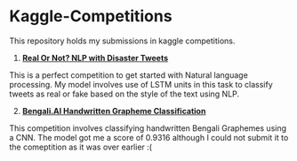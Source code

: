 # Kaggle-Competitions

This repository holds my submissions in kaggle competitions.

1. **[Real Or Not? NLP with Disaster Tweets](https://www.kaggle.com/c/nlp-getting-started)**

This is a perfect competition to get started with Natural language processing. My model involves use of LSTM units in this task to classify tweets as real or fake based on the style of the text using NLP.

2. **[Bengali.AI Handwritten Grapheme Classification](https://www.kaggle.com/c/bengaliai-cv19)**

This competition involves classifying handwritten Bengali Graphemes using a CNN. The model got me a score of 0.9316  although I could not submit it to the comeptition as it was over earlier :( 
